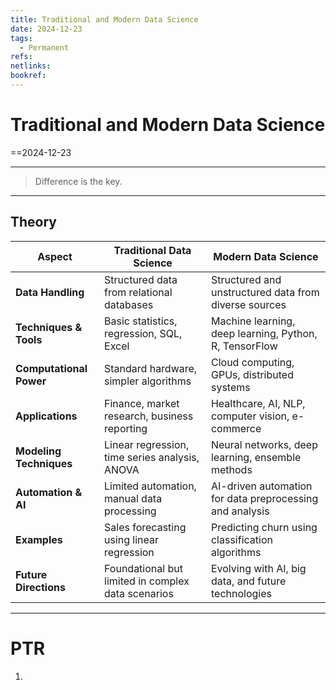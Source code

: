 ```yaml
---
title: Traditional and Modern Data Science
date: 2024-12-23
tags:
  - Permanent
refs: 
netlinks: 
bookref:
---
```

# Traditional and Modern Data Science
==2024-12-23

---
> Difference is the key.
---
## Theory
| Aspect              | Traditional Data Science                            | Modern Data Science                                      |
|---------------------|----------------------------------------------------|---------------------------------------------------------|
| **Data Handling**   | Structured data from relational databases          | Structured and unstructured data from diverse sources   |
| **Techniques & Tools** | Basic statistics, regression, SQL, Excel         | Machine learning, deep learning, Python, R, TensorFlow  |
| **Computational Power** | Standard hardware, simpler algorithms          | Cloud computing, GPUs, distributed systems             |
| **Applications**    | Finance, market research, business reporting       | Healthcare, AI, NLP, computer vision, e-commerce        |
| **Modeling Techniques** | Linear regression, time series analysis, ANOVA | Neural networks, deep learning, ensemble methods        |
| **Automation & AI** | Limited automation, manual data processing         | AI-driven automation for data preprocessing and analysis|
| **Examples**        | Sales forecasting using linear regression          | Predicting churn using classification algorithms        |
| **Future Directions** | Foundational but limited in complex data scenarios | Evolving with AI, big data, and future technologies   |

---
# PTR

1. 